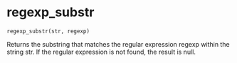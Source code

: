 # regexp_substr

    regexp_substr(str, regexp)

Returns the substring that matches the regular expression regexp within the string str. If the regular expression is not found, the result is null.
